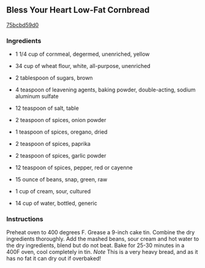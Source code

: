## Bless Your Heart Low-Fat Cornbread

[75bcbd59d0](http://www.food.com/recipe/bless-your-heart-low-fat-cornbread-237231)

### Ingredients

 - 1 1/4 cup of cornmeal, degermed, unenriched, yellow

 - 34 cup of wheat flour, white, all-purpose, unenriched

 - 2 tablespoon of sugars, brown

 - 4 teaspoon of leavening agents, baking powder, double-acting, sodium aluminum sulfate

 - 12 teaspoon of salt, table

 - 2 teaspoon of spices, onion powder

 - 1 teaspoon of spices, oregano, dried

 - 2 teaspoon of spices, paprika

 - 2 teaspoon of spices, garlic powder

 - 12 teaspoon of spices, pepper, red or cayenne

 - 15 ounce of beans, snap, green, raw

 - 1 cup of cream, sour, cultured

 - 14 cup of water, bottled, generic

### Instructions

Preheat oven to 400 degrees F. Grease a 9-inch cake tin. Combine the dry ingredients thoroughly. Add the mashed beans, sour cream and hot water to the dry ingredients, blend but do not beat. Bake for 25-30 minutes in a 400F oven, cool completely in tin. *Note* This is a very heavy bread, and as it has no fat it can dry out if overbaked!
